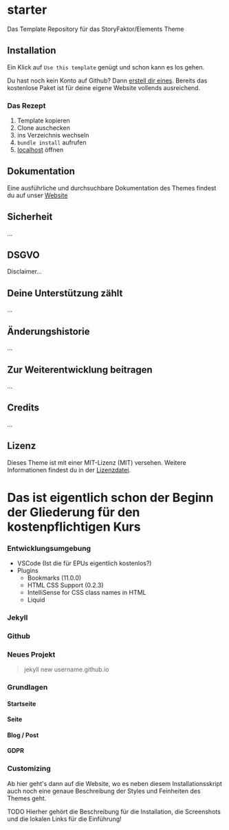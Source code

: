 # starter
Das Template Repository für das StoryFaktor/Elements Theme

## Installation

Ein Klick auf `Use this template` genügt und schon kann es los gehen. 

Du hast noch kein Konto auf Github? Dann [erstell dir eines](https://github.com/join). Bereits das kostenlose Paket ist für deine eigene Website vollends ausreichend.

### Das Rezept

1. Template kopieren
2. Clone auschecken
3. ins Verzeichnis wechseln
4. `bundle install` aufrufen
5. [localhost](http://localhost:4000) öffnen

## Dokumentation

Eine ausführliche und durchsuchbare Dokumentation des Themes findest du auf unser [Website](https://storyfaktor.de/elements/)

## Sicherheit

…

## DSGVO

Disclaimer…

## Deine Unterstützung zählt

…

## Änderungshistorie

…

## Zur Weiterentwicklung beitragen

…

## Credits

…

## Lizenz

Dieses Theme ist mit einer MIT-Lizenz (MIT) versehen. Weitere Informationen findest du in der [Lizenzdatei](LICENSE.txt).


# Das ist eigentlich schon der Beginn der Gliederung für den kostenpflichtigen Kurs

### Entwicklungsumgebung

- VSCode (Ist die für EPUs eigentlich kostenlos?)
- Plugins
  - Bookmarks (11.0.0)
  - HTML CSS Support (0.2.3)
  - IntelliSense for CSS class names in HTML
  - Liquid

### Jekyll

### Github

### Neues Projekt

> jekyll new username.github.io

### Grundlagen

#### Startseite

#### Seite

#### Blog / Post

#### GDPR

### Customizing

Ab hier geht's dann auf die Website, wo es neben diesem Installationsskript auch noch eine genaue Beschreibung der Styles und Feinheiten des Themes geht.

TODO Hierher gehört die Beschreibung für die Installation, die Screenshots und
die lokalen Links für die Einführung!
